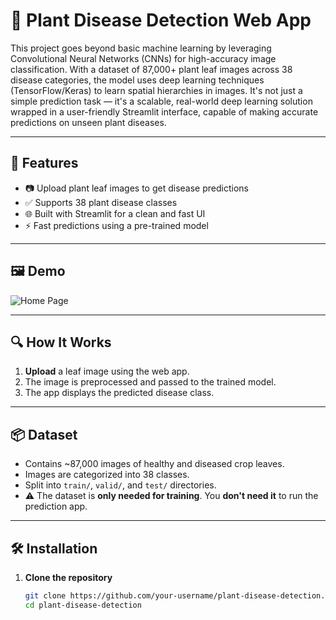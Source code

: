 # 🌿 Plant Disease Detection Web App

This project goes beyond basic machine learning by leveraging Convolutional Neural Networks (CNNs) for high-accuracy image classification. With a dataset of 87,000+ plant leaf images across 38 disease categories, the model uses deep learning techniques (TensorFlow/Keras) to learn spatial hierarchies in images. It's not just a simple prediction task — it's a scalable, real-world deep learning solution wrapped in a user-friendly Streamlit interface, capable of making accurate predictions on unseen plant diseases.

---

## 🚀 Features

- 📷 Upload plant leaf images to get disease predictions
- ✅ Supports 38 plant disease classes
- 🌐 Built with Streamlit for a clean and fast UI
- ⚡ Fast predictions using a pre-trained model

---

## 🖼️ Demo

![Home Page](home_page.jpeg)

---

## 🔍 How It Works

1. **Upload** a leaf image using the web app.
2. The image is preprocessed and passed to the trained model.
3. The app displays the predicted disease class.

---

## 📦 Dataset

- Contains ~87,000 images of healthy and diseased crop leaves.
- Images are categorized into 38 classes.
- Split into `train/`, `valid/`, and `test/` directories.
- ⚠️ The dataset is **only needed for training**. You **don't need it** to run the prediction app.

---

## 🛠️ Installation

1. **Clone the repository**
   ```bash
   git clone https://github.com/your-username/plant-disease-detection.git
   cd plant-disease-detection
